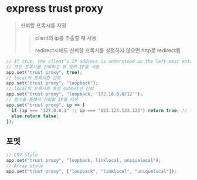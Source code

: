 # express trust proxy

> 신뢰할 프록시를 지정
>
> > client의 ip를 추출할 때 사용
> >
> > redirect시에도 신뢰할 프록시를 설정하지 않으면 http로 redirect됨

```ts
// If true, the client’s IP address is understood as the left-most entry in the X-Forwarded-For header.
// 모든 프록시를 신뢰하고 맨 앞의 IP를 사용
app.set("trust proxy", true);
// local의 프록시만 신뢰
app.set("trust proxy", "loopback");
// local의 프록시와 특정 subnet만 신뢰
app.set("trust proxy", "loopback, '172.16.0.0/12'");
// 함수를 통해서 신뢰할 IP를 지정
app.set("trust proxy", ip => {
  if (ip === "127.0.0.1" || ip === "123.123.123.123") return true; // trusted IPs
  else return false;
});
```

## 포멧

```ts
// CSV style
app.set("trust proxy", "loopback, linklocal, uniquelocal");
// Array style
app.set("trust proxy", ["loopback", "linklocal", "uniquelocal"]);
```
